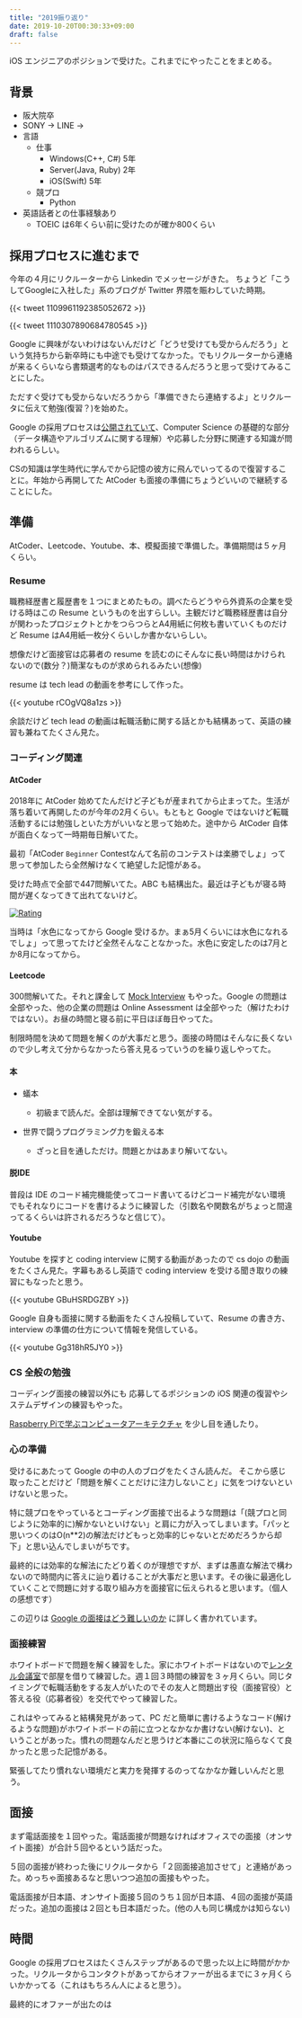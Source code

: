```yaml
---
title: "2019振り返り"
date: 2019-10-20T00:30:33+09:00
draft: false
---
```


iOS エンジニアのポジションで受けた。これまでにやったことをまとめる。

## 背景
* 阪大院卒
* SONY → LINE → 
* 言語
    * 仕事
        * Windows(C++, C#) 5年
        * Server(Java, Ruby) 2年
        * iOS(Swift) 5年
    * 競プロ
        * Python
* 英語話者との仕事経験あり
  * TOEIC は6年くらい前に受けたのが確か800くらい


## 採用プロセスに進むまで
今年の４月にリクルーターから Linkedin でメッセージがきた。
ちょうど「こうしてGoogleに入社した」系のブログが Twitter 界隈を賑わしていた時期。

{{< tweet 1109961192385052672 >}}

{{< tweet 1110307890684780545 >}}

Google に興味がないわけはないんだけど「どうせ受けても受からんだろう」という気持ちから新卒時にも中途でも受けてなかった。でもリクルーターから連絡が来るくらいなら書類選考的なものはパスできるんだろうと思って受けてみることにした。

ただすぐ受けても受からないだろうから「準備できたら連絡するよ」とリクルータに伝えて勉強(復習？)を始めた。

Google の採用プロセスは[公開されていて](https://careers.google.com/intl/ja_jp/how-we-hire/)、Computer Science の基礎的な部分（データ構造やアルゴリズムに関する理解）や応募した分野に関連する知識が問われるらしい。

CSの知識は学生時代に学んでから記憶の彼方に飛んでいってるので復習することに。年始から再開してた AtCoder も面接の準備にちょうどいいので継続することにした。

## 準備
AtCoder、Leetcode、Youtube、本、模擬面接で準備した。準備期間は５ヶ月くらい。

### Resume

職務経歴書と履歴書を１つにまとめたもの。調べたらどうやら外資系の企業を受ける時はこの Resume というものを出すらしい。主観だけど職務経歴書は自分が関わったプロジェクトとかをつらつらとA4用紙に何枚も書いていくものだけど Resume はA4用紙一枚分くらいしか書かないらしい。

想像だけど面接官は応募者の resume を読むのにそんなに長い時間はかけられないので(数分？)簡潔なものが求められるみたい(想像)

resume は tech lead の動画を参考にして作った。

{{< youtube rCOgVQ8a1zs >}}

余談だけど tech lead の動画は転職活動に関する話とかも結構あって、英語の練習も兼ねてたくさん見た。

### コーディング関連
#### AtCoder

2018年に AtCoder 始めてたんだけど子どもが産まれてから止まってた。生活が落ち着いて再開したのが今年の2月くらい。もともと Google ではないけど転職活動するには勉強しといた方がいいなと思って始めた。途中から AtCoder 自体が面白くなって一時期毎日解いてた。

最初「AtCoder `Beginner` Contestなんて名前のコンテストは楽勝でしょ」って思って参加したら全然解けなくて絶望した記憶がある。


受けた時点で全部で447問解いてた。ABC も結構出た。最近は子どもが寝る時間が遅くなってきて出れてないけど。


[![Rating](/images/20191019_atcoder.png)](/images/20191019_atcoder.png)

当時は「水色になってから Google 受けるか。まぁ5月くらいには水色になれるでしょ」って思ってたけど全然そんなことなかった。水色に安定したのは7月とか8月になってから。

#### Leetcode

300問解いてた。それと課金して [Mock Interview](https://leetcode.com/interview/) もやった。Google の問題は全部やった、他の企業の問題は Online Assessment は全部やった（解けたわけではない）。お昼の時間と寝る前に平日ほぼ毎日やってた。

制限時間を決めて問題を解くのが大事だと思う。面接の時間はそんなに長くないので少し考えて分からなかったら答え見るっていうのを繰り返しやってた。

#### 本

* 蟻本  
  * 初級まで読んだ。全部は理解できてない気がする。

* 世界で闘うプログラミング力を鍛える本
  * ざっと目を通しただけ。問題とかはあまり解いてない。

#### 脱IDE
普段は IDE のコード補完機能使ってコード書いてるけどコード補完がない環境でもそれなりにコードを書けるように練習した（引数名や関数名がちょっと間違ってるくらいは許されるだろうなと信じて）。

#### Youtube

Youtube を探すと coding interview に関する動画があったので cs dojo の動画をたくさん見た。字幕もあるし英語で coding interview を受ける聞き取りの練習にもなったと思う。

{{< youtube GBuHSRDGZBY >}}

Google 自身も面接に関する動画をたくさん投稿していて、Resume の書き方、interview の準備の仕方について情報を発信している。

{{< youtube Gg318hR5JY0 >}}

### CS 全般の勉強
コーディング面接の練習以外にも 応募してるポジションの iOS 関連の復習やシステムデザインの練習もやった。

[Raspberry Piで学ぶコンピュータアーキテクチャ](https://www.oreilly.co.jp/books/9784873118659/) を少し目を通したり。

### 心の準備

受けるにあたって Google の中の人のブログをたくさん読んだ。
そこから感じ取ったことだけど「問題を解くことだけに注力しないこと」に気をつけないといけないと思った。

特に競プロをやっているとコーディング面接で出るような問題は「(競プロと同じように効率的に)解かないといけない」と肩に力が入ってしまいます。「パッと思いつくのはO(n**2)の解法だけどもっと効率的じゃないとだめだろうから却下」と思い込んでしまいがちです。

最終的には効率的な解法にたどり着くのが理想ですが、まずは愚直な解法で構わないので時間内に答えに辿り着けることが大事だと思います。その後に最適化していくことで問題に対する取り組み方を面接官に伝えられると思います。（個人の感想です）

この辺りは [Google の面接はどう難しいのか](https://ctrl-x-s.blog/2019/03/27/google-%E3%81%AE%E9%9D%A2%E6%8E%A5%E3%81%AF%E3%81%A9%E3%81%86%E9%9B%A3%E3%81%97%E3%81%84%E3%81%AE%E3%81%8B/) に詳しく書かれています。

### 面接練習

ホワイトボードで問題を解く練習をした。家にホワイトボードはないので[レンタル会議室](https://www.spacee.jp/)で部屋を借りて練習した。週１回３時間の練習を３ヶ月くらい。同じタイミングで転職活動をする友人がいたのでその友人と問題出す役（面接官役）と答える役（応募者役）を交代でやって練習した。

これはやってみると結構発見があって、PC だと簡単に書けるようなコード(解けるような問題)がホワイトボードの前に立つとなかなか書けない(解けない)、ということがあった。慣れの問題なんだと思うけど本番にこの状況に陥らなくて良かったと思った記憶がある。

緊張してたり慣れない環境だと実力を発揮するのってなかなか難しいんだと思う。

## 面接
まず電話面接を１回やった。電話面接が問題なければオフィスでの面接（オンサイト面接）が合計５回やるという話だった。

５回の面接が終わった後にリクルータから「２回面接追加させて」と連絡があった。めっちゃ面接あるなと思いつつ追加の面接もやった。

電話面接が日本語、オンサイト面接５回のうち１回が日本語、４回の面接が英語だった。追加の面接は２回とも日本語だった。(他の人も同じ構成かは知らない)

## 時間

Google の採用プロセスはたくさんステップがあるので思った以上に時間がかかった。リクルータからコンタクトがあってからオファーが出るまでに３ヶ月くらいかかってる（これはもちろん人によると思う）。

最終的にオファーが出たのは